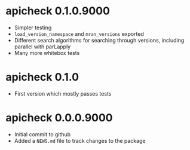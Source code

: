 # apicheck 0.1.0.9000

* Simpler testing
* `load_version_namespace` and `mran_versions` exported
* Different search algorithms for searching through versions, including parallel with parLapply
* Many more whitebox tests

# apicheck 0.1.0

* First version which mostly passes tests

# apicheck 0.0.0.9000

* Initial commit to github
* Added a `NEWS.md` file to track changes to the package
